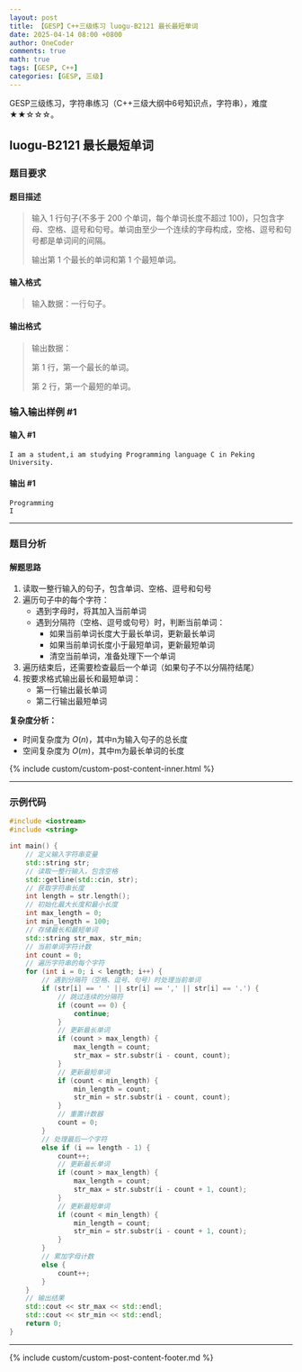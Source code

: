 ```yaml
---
layout: post
title: 【GESP】C++三级练习 luogu-B2121 最长最短单词
date: 2025-04-14 08:00 +0800
author: OneCoder
comments: true
math: true
tags: [GESP, C++]
categories: [GESP, 三级]
---
```

GESP三级练习，字符串练习（C++三级大纲中6号知识点，字符串），难度★★☆☆☆。

<!--more-->

## luogu-B2121 最长最短单词

### 题目要求

#### 题目描述

>输入 $1$ 行句子(不多于 $200$ 个单词，每个单词长度不超过 $100$)，只包含字母、空格、逗号和句号。单词由至少一个连续的字母构成，空格、逗号和句号都是单词间的间隔。
>
>输出第 $1$ 个最长的单词和第 $1$ 个最短单词。

#### 输入格式

>输入数据：一行句子。

#### 输出格式

>输出数据：
>
>第 $1$ 行，第一个最长的单词。
>
>第 $2$ 行，第一个最短的单词。

### 输入输出样例 #1

#### 输入 #1

```console
I am a student,i am studying Programming language C in Peking University.
```

#### 输出 #1

```console
Programming
I
```

---

### 题目分析

#### 解题思路

1. 读取一整行输入的句子，包含单词、空格、逗号和句号
2. 遍历句子中的每个字符：
   - 遇到字母时，将其加入当前单词
   - 遇到分隔符（空格、逗号或句号）时，判断当前单词：
     - 如果当前单词长度大于最长单词，更新最长单词
     - 如果当前单词长度小于最短单词，更新最短单词
     - 清空当前单词，准备处理下一个单词
3. 遍历结束后，还需要检查最后一个单词（如果句子不以分隔符结尾）
4. 按要求格式输出最长和最短单词：
   - 第一行输出最长单词
   - 第二行输出最短单词

**复杂度分析：**

- 时间复杂度为 $O(n)$，其中n为输入句子的总长度
- 空间复杂度为 $O(m)$，其中m为最长单词的长度
  
{% include custom/custom-post-content-inner.html %}

---

### 示例代码

```cpp
#include <iostream>
#include <string>

int main() {
    // 定义输入字符串变量
    std::string str;
    // 读取一整行输入，包含空格
    std::getline(std::cin, str);
    // 获取字符串长度
    int length = str.length();
    // 初始化最大长度和最小长度
    int max_length = 0;
    int min_length = 100;
    // 存储最长和最短单词
    std::string str_max, str_min;
    // 当前单词字符计数
    int count = 0;
    // 遍历字符串的每个字符
    for (int i = 0; i < length; i++) {
        // 遇到分隔符（空格、逗号、句号）时处理当前单词
        if (str[i] == ' ' || str[i] == ',' || str[i] == '.') {
            // 跳过连续的分隔符
            if (count == 0) {
                continue;
            }
            // 更新最长单词
            if (count > max_length) {
                max_length = count;
                str_max = str.substr(i - count, count);
            }
            // 更新最短单词
            if (count < min_length) {
                min_length = count;
                str_min = str.substr(i - count, count);
            }
            // 重置计数器
            count = 0;
        } 
        // 处理最后一个字符
        else if (i == length - 1) {
            count++;
            // 更新最长单词
            if (count > max_length) {
                max_length = count;
                str_max = str.substr(i - count + 1, count);
            }
            // 更新最短单词
            if (count < min_length) {
                min_length = count;
                str_min = str.substr(i - count + 1, count);
            }
        } 
        // 累加字母计数
        else {
            count++;
        }
    }
    // 输出结果
    std::cout << str_max << std::endl;
    std::cout << str_min << std::endl;
    return 0;
}
```

---

{% include custom/custom-post-content-footer.md %}
